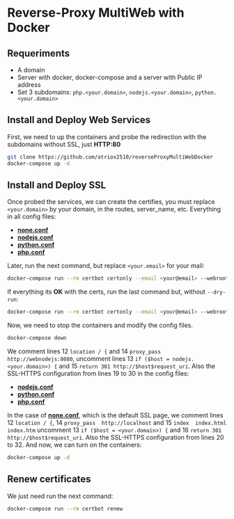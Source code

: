 # Reverse-Proxy MultiWeb with Docker
## Requeriments
* A domain
* Server with docker, docker-compose and a server with Public IP address
* Set 3 subdomains: ```php.<your.domain>```, ```nodejs.<your.domain>```, ```python.<your.domain>```

## Install and Deploy Web Services
First, we need to up the containers and probe the redirection with the subdomains without SSL, just **HTTP:80**
```bash
git clone https://github.com/atriox2510/reverseProxyMultiWebDocker
docker-compose up -d
```

## Install and Deploy SSL
Once probed the services, we can create the certifies, you must replace ```<your.domain>``` by your domain, in the routes, server_name, etc. Everything in all config files:
* [**none.conf**](nginxrevproxy/conf/none.conf)
* [**nodejs.conf**](nginxrevproxy/conf/nodejs.conf)
* [**python.conf**](nginxrevproxy/conf/python.conf)
* [**php.conf**](nginxrevproxy/conf/php.conf)

Later, run the next command, but replace ```<your.email>``` for your mail:
```bash
docker-compose run --rm certbot certonly --email <your@email> --webroot --webroot-path /var/www/certbot --dry-run -d <your.domain> -d nodejs.<your.domain> -d python.<your.domain> -d php.<your.domain> --agree-tos
```

If everything its **OK** with the certs, run the last command but, without ```--dry-run```:
```bash
docker-compose run --rm certbot certonly --email <your@email> --webroot --webroot-path /var/www/certbot -d <your.domain> -d nodejs.<your.domain> -d python.<your.domain> -d php.<your.domain> --agree-tos
```

Now, we need to stop the containers and modify the config files.
```bash
docker-compose down
```
We comment lines 12 ```location / {``` and 14 ```proxy_pass http://webnodejs:8080```, uncomment lines 13 ```if ($host = nodejs.<your.domain>) {``` and 15 ```return 301 http://$host$request_uri```. Also the SSL-HTTPS configuration from lines 19 to 30 in the config files:
* [**nodejs.conf**](nginxrevproxy/conf/nodejs.conf)
* [**python.conf**](nginxrevproxy/conf/python.conf)
* [**php.conf**](nginxrevproxy/conf/php.conf)

In the case of [**none.conf**](nginxrevproxy/conf/none.conf), which is the default SSL page, we comment lines 12 ```location / {```, 14 ```proxy_pass  http://localhost``` and 15 ```index  index.html index.htm``` uncomment 13 ```if ($host = <your.domain>) {``` and 16 ```return 301 http://$host$request_uri```. Also the SSL-HTTPS configuration from lines 20 to 32.
And now, we can turn on the containers:
```bash
docker-compose up -d
```

## Renew certificates
We just need run the next command:
```bash
docker-compose run --rm certbot renew
```
